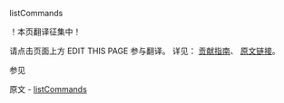  listCommands

 ！本页翻译征集中！

请点击页面上方 EDIT THIS PAGE 参与翻译。
详见：
[贡献指南]( https://github.com/whaleal/MongoDB-Manual-zh/blob/master/CONTRIBUTING.md )、
[原文链接](  https://docs.mongodb.com/manual/reference/command/listCommands/  )。

 参见

原文 - [listCommands]( https://docs.mongodb.com/manual/reference/command/listCommands/ )

